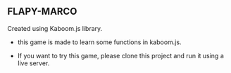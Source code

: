## FLAPY-MARCO
Created using Kaboom.js library.

- this game is made to learn some functions in kaboom.js.

- If you want to try this game, please clone this project and run it using a live server.